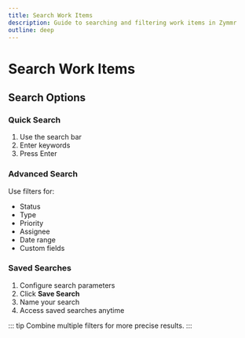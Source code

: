 ```yaml
---
title: Search Work Items
description: Guide to searching and filtering work items in Zymmr
outline: deep
---
```


# Search Work Items

## Search Options

### Quick Search

1. Use the search bar
2. Enter keywords
3. Press Enter

### Advanced Search

Use filters for:

- Status
- Type
- Priority
- Assignee
- Date range
- Custom fields

### Saved Searches

1. Configure search parameters
2. Click **Save Search**
3. Name your search
4. Access saved searches anytime

::: tip
Combine multiple filters for more precise results.
:::
